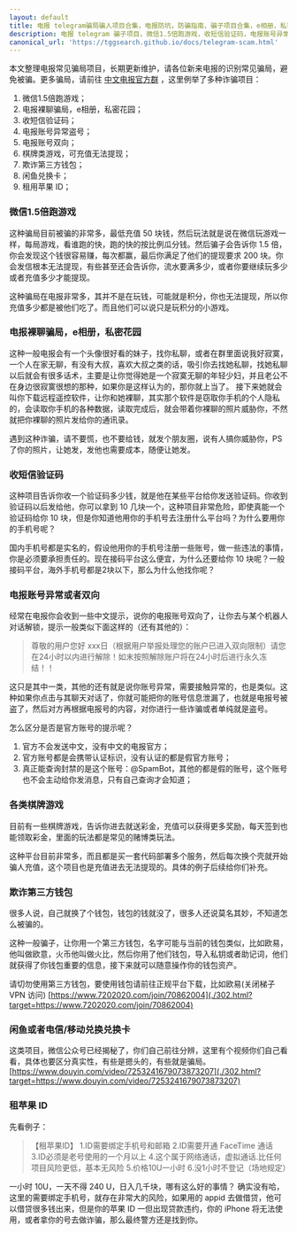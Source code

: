 ```yaml
---
layout: default
title: 电报 telegram骗局骗人项目合集，电报防坑，防骗指南，骗子项目合集，e相册，私密花园
description: 电报 telegram 骗子项目，微信1.5倍跑游戏，收短信验证码，电报账号异常需要处理，电报账号双向，各类棋牌游戏，欺诈第三方钱包，闲鱼兑换卡、租用苹果 ID
canonical_url: 'https://tggsearch.github.io/docs/telegram-scam.html'
---
```

本文整理电报常见骗局项目，长期更新维护，请各位新来电报的识别常见骗局，避免被骗。更多骗局，请前往 [中文电报官方群](https://t.me/chinaDianBaoFans) ，这里例举了多种诈骗项目：

1. 微信1.5倍跑游戏；
2. 电报裸聊骗局，e相册，私密花园；
3. 收短信验证码；
4. 电报账号异常盗号；
5. 电报账号双向；
6. 棋牌类游戏，可充值无法提现；
7. 欺诈第三方钱包；
8. 闲鱼兑换卡；
9. 租用苹果 ID；

### 微信1.5倍跑游戏
这种骗局目前被骗的非常多，最低充值 50 块钱，然后玩法就是说在微信玩游戏一样，每局游戏，看谁跑的快，跑的快的按比例瓜分钱。然后骗子会告诉你 1.5 倍，你会发现这个钱很容易赚，每次都赢，最后你满足了他们的提现要求 200 块。你会发信根本无法提现，有些甚至还会告诉你，流水要满多少，或者你要继续玩多少或者充值多少才能提现。

这种骗局在电报非常多，其并不是在玩钱，可能就是积分，你也无法提现，所以你充值多少都是被他们吃了。而且他们可以说只是玩积分的小游戏。

### 电报裸聊骗局，e相册，私密花园
这种一般电报会有一个头像很好看的妹子，找你私聊，或者在群里面说我好寂寞，一个人在家无聊，有没有大叔，喜欢大叔之类的话，吸引你去找她私聊，找她私聊以后就会有很多话术，主要是让你觉得她是一个寂寞无聊的年轻少妇，并且老公不在身边很寂寞很想的那种，如果你是这样认为的，那你就上当了。
接下来她就会叫你下载远程遥控软件，让你和她裸聊，其实那个软件是窃取你手机的个人隐私的，会读取你手机的各种数据，读取完成后，就会带着你裸聊的照片威胁你，不然就把你裸聊的照片发给你的通讯录。

遇到这种诈骗，请不要慌，也不要给钱，就发个朋友圈，说有人搞你威胁你，PS 了你的照片，让她发，发他也需要成本，随便让她发。

### 收短信验证码
这种项目告诉你收一个验证码多少钱，就是他在某些平台给你发送验证码。你收到验证码以后发给他，你可以拿到 10 几块一个，这种项目非常危险，即使真能一个验证码给你 10 块，但是你知道他用你的手机号去注册什么平台吗？为什么要用你的手机号呢？

国内手机号都是实名的，假设他用你的手机号注册一些账号，做一些违法的事情，你是必须要承担责任的。现在接码平台这么便宜，为什么还要给你 10 块呢？一般接码平台，海外手机号都是2块以下，那么为什么他找你呢？

### 电报账号异常或者双向
经常在电报你会收到一些中文提示，说你的电报账号双向了，让你去与某个机器人对话解锁，提示一般类似下面这样的（还有其他的）：

> 尊敬的用户您好
xxx日（根据用户举报处理您的账户已进入双向限制）请您在24小时以内进行解除！如末按照解除账户将在24小时后进行永久冻结！！

这只是其中一类，其他的还有就是说你账号异常，需要接触异常的，也是类似。这种如果你点击与其聊天对话了，你就可能把你的账号信息泄漏了，也就是电报号被盗了，然后对方再根据电报号的内容，对你进行一些诈骗或者单纯就是盗号。

怎么区分是否是官方账号的提示呢？
1. 官方不会发送中文，没有中文的电报官方；
2. 官方账号都是会携带认证标识，没有认证的都是假官方账号；
3. 真正能查询封禁的是这个账号：@SpamBot，其他的都是假的账号，这个账号也不会主动给你发消息，只有自己查询才会知道；

### 各类棋牌游戏
目前有一些棋牌游戏，告诉你进去就送彩金，充值可以获得更多奖励，每天签到也能领取彩金，里面的玩法都是常见的赌博类玩法。

这种平台目前非常多，而且都是买一套代码部署多个服务，然后每次换个壳就开始骗人充值，这个项目也是充值进去无法提现的。具体的例子后续给你们补充。

### 欺诈第三方钱包
很多人说，自己就换了个钱包，钱包的钱就没了，很多人还说莫名其妙，不知道怎么被骗的。

这种一般骗子，让你用一个第三方钱包，名字可能与当前的钱包类似，比如欧易，他叫做欧意，火币他叫做火比，然后你用了他们钱包，导入私钥或者助记词，他们就获得了你钱包重要的信息，接下来就可以随意操作你的钱包资产。

请切勿使用第三方钱包，要使用钱包请前往正规平台下载，比如欧易(关闭梯子 VPN 访问) [https://www.7202020.com/join/70862004](./302.html?target=https://www.7202020.com/join/70862004)

### 闲鱼或者电信/移动兑换兑换卡
这类项目，微信公众号已经揭秘了，你们自己前往分辨，这里有个视频你们自己看看，具体也要区分真实性，有些是摁头的，有些就是骗局。
[https://www.douyin.com/video/7253241679073873207](./302.html?target=https://www.douyin.com/video/7253241679073873207)

### 租苹果 ID
先看例子：
>【租苹果ID】
1.ID需要绑定手机号和邮箱
2.ID需要开通 FaceTime 通话
3.ID必须是老号使用的一个月以上
4.这个属于网络通话，虚拟通话.比任何项目风险更低，基本无风险
5.价格10U一小时
6.没1小时不登记（场地规定）

一小时 10U，一天不得 240 U，日入几千块，哪有这么好的事情？
确实没有哈，这里的需要绑定手机号，就存在非常大的风险，如果用的 appid 去做借贷，他可以借贷很多钱出来，但是你的苹果 ID 一但出现贷款违约，你的 iPhone 将无法使用，或者拿你的号去做诈骗，那么最终警方还是找到你。